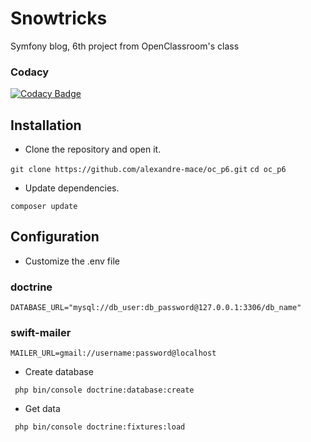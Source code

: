 # Snowtricks

Symfony blog, 6th project from OpenClassroom's class

### Codacy
[![Codacy Badge](https://api.codacy.com/project/badge/Grade/407116031a6a47a9a53df94da54b015d)](https://app.codacy.com/app/alexandre-mace/oc_p6?utm_source=github.com&utm_medium=referral&utm_content=alexandre-mace/oc_p6&utm_campaign=Badge_Grade_Dashboard)

## Installation 
* Clone the repository and open it.

`git clone https://github.com/alexandre-mace/oc_p6.git`
`cd oc_p6`

* Update dependencies.

`composer update`

## Configuration
* Customize the .env file

### doctrine

`DATABASE_URL="mysql://db_user:db_password@127.0.0.1:3306/db_name"`

### swift-mailer

`MAILER_URL=gmail://username:password@localhost`

* Create database 

` php bin/console doctrine:database:create`

* Get data

` php bin/console doctrine:fixtures:load`

